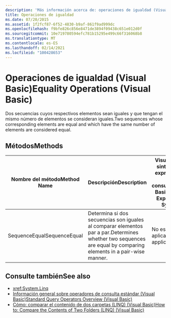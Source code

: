```yaml
---
description: 'Más información acerca de: operaciones de igualdad (Visual Basic)'
title: Operaciones de igualdad
ms.date: 07/20/2015
ms.assetid: 1f2fcf87-6f52-4830-b9af-861f9ad999dc
ms.openlocfilehash: f9bfe826c856e8471de3894f09438c651e012d0f
ms.sourcegitcommit: 10e719780594efc781b15295e499c66f316068b8
ms.translationtype: MT
ms.contentlocale: es-ES
ms.lasthandoff: 02/14/2021
ms.locfileid: "100428653"
---
```

# <a name="equality-operations-visual-basic"></a><span data-ttu-id="40466-103">Operaciones de igualdad (Visual Basic)</span><span class="sxs-lookup"><span data-stu-id="40466-103">Equality Operations (Visual Basic)</span></span>

<span data-ttu-id="40466-104">Dos secuencias cuyos respectivos elementos sean iguales y que tengan el mismo número de elementos se consideran iguales.</span><span class="sxs-lookup"><span data-stu-id="40466-104">Two sequences whose corresponding elements are equal and which have the same number of elements are considered equal.</span></span>  
  
## <a name="methods"></a><span data-ttu-id="40466-105">Métodos</span><span class="sxs-lookup"><span data-stu-id="40466-105">Methods</span></span>  
  
|<span data-ttu-id="40466-106">Nombre del método</span><span class="sxs-lookup"><span data-stu-id="40466-106">Method Name</span></span>|<span data-ttu-id="40466-107">Descripción</span><span class="sxs-lookup"><span data-stu-id="40466-107">Description</span></span>|<span data-ttu-id="40466-108">Visual Basic sintaxis de expresiones de consulta</span><span class="sxs-lookup"><span data-stu-id="40466-108">Visual Basic Query Expression Syntax</span></span>|<span data-ttu-id="40466-109">Más información</span><span class="sxs-lookup"><span data-stu-id="40466-109">More Information</span></span>|  
|-----------------|-----------------|------------------------------------------|----------------------|  
|<span data-ttu-id="40466-110">SequenceEqual</span><span class="sxs-lookup"><span data-stu-id="40466-110">SequenceEqual</span></span>|<span data-ttu-id="40466-111">Determina si dos secuencias son iguales al comparar elementos par a par.</span><span class="sxs-lookup"><span data-stu-id="40466-111">Determines whether two sequences are equal by comparing elements in a pair-wise manner.</span></span>|<span data-ttu-id="40466-112">No es aplicable.</span><span class="sxs-lookup"><span data-stu-id="40466-112">Not applicable.</span></span>|<xref:System.Linq.Enumerable.SequenceEqual%2A?displayProperty=nameWithType><br /><br /> <xref:System.Linq.Queryable.SequenceEqual%2A?displayProperty=nameWithType>|  
  
## <a name="see-also"></a><span data-ttu-id="40466-113">Consulte también</span><span class="sxs-lookup"><span data-stu-id="40466-113">See also</span></span>

- <xref:System.Linq>
- [<span data-ttu-id="40466-114">Información general sobre operadores de consulta estándar (Visual Basic)</span><span class="sxs-lookup"><span data-stu-id="40466-114">Standard Query Operators Overview (Visual Basic)</span></span>](standard-query-operators-overview.md)
- [<span data-ttu-id="40466-115">Cómo: comparar el contenido de dos carpetas (LINQ) (Visual Basic)</span><span class="sxs-lookup"><span data-stu-id="40466-115">How to: Compare the Contents of Two Folders (LINQ) (Visual Basic)</span></span>](how-to-compare-the-contents-of-two-folders-linq.md)
